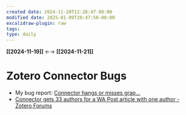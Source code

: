 ```yaml
---
created date: 2024-11-20T12:28:47-08:00
modified date: 2025-01-09T20:47:58-08:00
excalidraw-plugin: raw
tags: 
type: daily
---
```

**[[2024-11-19]]** ←→ **[[2024-11-21]]**

# Zotero Connector Bugs
- My bug report: [Connector hangs or misses grap...](https://forums.zotero.org/discussion/119848/connector-hangs-or-misses-graphics-on-some-web-pages-singlefile-doesnt?new=1)
- [Connector gets 33 authors for a WA Post article with one author - Zotero Forums](https://forums.zotero.org/discussion/121025/connector-gets-33-authors-for-a-wa-post-article-with-one-author?new=1)

